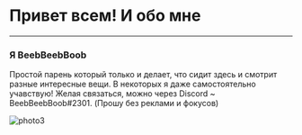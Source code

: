 # Привет всем! И обо мне 
---
### Я BeebBeebBoob
Простой парень который только и делает, что сидит здесь и смотрит разные интересные вещи. В некоторых я даже самостоятельно учавствую!
Желая связаться, можно через Discord ~ BeebBeebBoob#2301. (Прошу без реклами и фокусов)

![photo3](https://user-images.githubusercontent.com/32985153/229301324-b5a1492d-bc62-4d34-bc8a-c71b91da3a5c.png)

<!---
BeebBeebBoob/BeebBeebBoob is a ✨ special ✨ repository because its `README.md` (this file) appears on your GitHub profile.
You can click the Preview link to take a look at your changes.
--->
